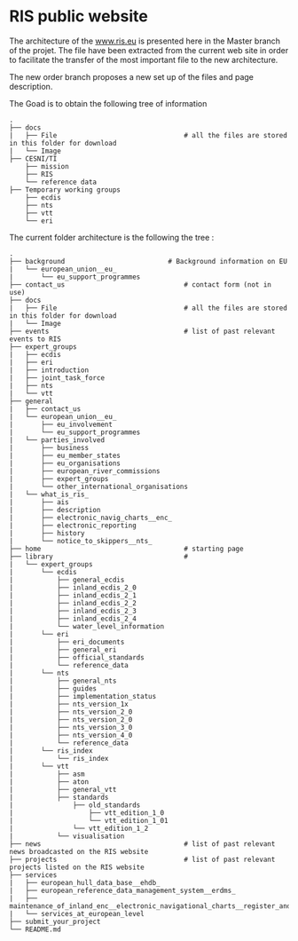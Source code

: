 # RIS public website

The architecture of the www.ris.eu is presented here in the Master branch of the projet. The file have been extracted from the current web site in order to facilitate the transfer of the most important file to the new architecture.

The new order branch proposes a new set up of the files and page description.


The Goad is to obtain the following tree of information

	.
	├── docs
	|	├── File								# all the files are stored in this folder for download
	|	└── Image		
	├── CESNI/TI
		├── mission
		├── RIS
		└── reference data
	├── Temporary working groups
		├── ecdis
		├── nts
		├── vtt
		└── eri


The current folder architecture is the following the tree : 

	.
	├── background							# Background information on EU
	|	└── european_union__eu_
	|		└── eu_support_programmes        
	├── contact_us                    			# contact form (not in use)				
	├── docs
	|	├── File								# all the files are stored in this folder for download
	|	└── Image
	├── events									# list of past relevant events to RIS
	├── expert_groups
	|	├── ecdis
	|	├── eri
	|	├── introduction
	|	├── joint_task_force
	|	├── nts
	|	└── vtt
	├── general
	|	├── contact_us
	|	└── european_union__eu_
	|		├── eu_involvement
	|		└── eu_support_programmes
	|	└── parties_involved
	|		├── business
	|		├── eu_member_states
	|		├── eu_organisations
	|		├── european_river_commissions
	|		├── expert_groups
	|		└── other_international_organisations
	|	└── what_is_ris_
	|		├── ais
	|		├── description
	|		├── electronic_navig_charts__enc_
	|		├── electronic_reporting
	|		├── history
	|		└── notice_to_skippers__nts_
	├── home                     				# starting page
	├── library                    				# 
	|	└── expert_groups
	|		└── ecdis
	|			├── general_ecdis
	|			├── inland_ecdis_2_0
	|			├── inland_ecdis_2_1
	|			├── inland_ecdis_2_2
	|			├── inland_ecdis_2_3
	|			├── inland_ecdis_2_4
	|			└── water_level_information
	|		└── eri
	|			├── eri_documents
	|			├── general_eri
	|			├── official_standards
	|			└── reference_data
	|		└── nts
	|			├── general_nts
	|			├── guides
	|			├── implementation_status
	|			├── nts_version_1x
	|			├── nts_version_2_0
	|			├── nts_version_2_0
	|			├── nts_version_3_0
	|			├── nts_version_4_0
	|			└── reference_data
	|		└── ris_index
	|			└── ris_index
	|		└── vtt
	|			├── asm
	|			├── aton
	|			├── general_vtt
	|			├── standards
	|				├── old_standards
	|					├── vtt_edition_1_0
	|					└── vtt_edition_1_01
	|				└── vtt_edition_1_2
	|			└── visualisation
	├── news                   					# list of past relevant news broadcasted on the RIS website
	├── projects								# list of past relevant projects listed on the RIS website
	├── services
	|	├── european_hull_data_base__ehdb_
	|	├── european_reference_data_management_system__erdms_
	|	├── maintenance_of_inland_enc__electronic_navigational_charts__register_and_the_digital_parts_of_the_inland_enc_standard
	|	└── services_at_european_level
	├── submit_your_project
	└── README.md
